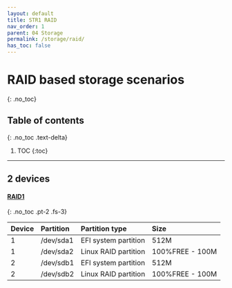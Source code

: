 ```yaml
---
layout: default
title: STR1 RAID
nav_order: 1
parent: 04 Storage
permalink: /storage/raid/
has_toc: false
---
```


# RAID based storage scenarios
{: .no_toc}

## Table of contents
{: .no_toc .text-delta}

1. TOC
{:toc}

---

## 2 devices

#### [RAID1](/Andromeda/iso-image/)
{: .no_toc .pt-2 .fs-3}

| Device | Partition | Partition type       | Size            |
| :----- | :-------- | :------------------- | :-------------- |
| 1      | /dev/sda1 | EFI system partition | 512M            |
| 1      | /dev/sda2 | Linux RAID partition | 100%FREE - 100M |
| 2      | /dev/sdb1 | EFI system partition | 512M            |
| 2      | /dev/sdb2 | Linux RAID partition | 100%FREE - 100M |
